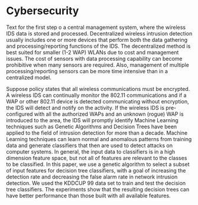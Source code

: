 # Cybersecurity
Text for the first step 
o a central management system, where the wireless IDS data is stored and processed. Decentralized wireless intrusion detection usually includes one or more devices that perform both the data gathering and processing/reporting functions of the IDS. The decentralized method is best suited for smaller (1-2 WAP) WLANs due to cost and management issues. The cost of sensors with data processing capability can become prohibitive when many sensors are required. Also, management of multiple processing/reporting sensors can be more time intensive than in a centralized model.


Suppose policy states that all wireless communications must be encrypted. A wireless IDS can continually monitor the 802.11 communications and if a WAP or other 802.11 device is detected communicating without encryption, the IDS will detect and notify on the activity. If the wireless IDS is pre-configured with all the authorized WAPs and an unknown (rogue) WAP is introduced to the area, the IDS will promptly identify
Machine Learning techniques such as Genetic Algorithms and Decision Trees have been applied to the field of intrusion detection for more than a decade. Machine Learning techniques can learn normal and anomalous patterns from training data and generate classifiers that then are used to detect attacks on computer systems. In general, the input data to classifiers is in a high dimension feature space, but not all of features are relevant to the classes to be classified. In this paper, we use a genetic algorithm to select a subset of input features for decision tree classifiers, with a goal of increasing the detection rate and decreasing the false alarm rate in network intrusion detection. We used the KDDCUP 99 data set to train and test the decision tree classifiers. The experiments show that the resulting decision trees can have better performance than those built with all available features.
